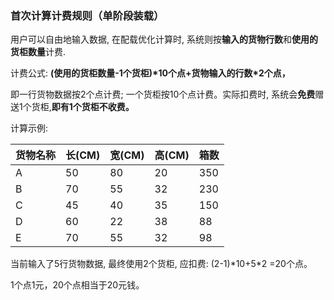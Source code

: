 ### 首次计算计费规则（单阶段装载）

用户可以自由地输入数据, 在配载优化计算时, 系统则按**输入的货物行数**和**使用的货柜数量**计费.

计费公式: **\(使用的货柜数量-1个货柜\)\*10个点+货物输入的行数\*2个点，**

即一行货物数据按2个点计费; 一个货柜按10个点计费。实际扣费时, 系统会**免费**赠送1个货柜,**即有1个货柜不收费。**

计算示例:

| 货物名称 | 长\(CM\) | 宽\(CM\) | 高\(CM\) | 箱数 |
| :--- | :--- | :--- | :--- | :--- |
| A | 50 | 80 | 20 | 350 |
| B | 70 | 55 | 32 | 230 |
| C | 45 | 40 | 35 | 150 |
| D | 60 | 22 | 38 | 88 |
| E | 70 | 55 | 32 | 98 |

当前输入了5行货物数据, 最终使用2个货柜, 应扣费: \(2-1\)\*10+5\*2 =20个点。

1个点1元，20个点相当于20元钱。

